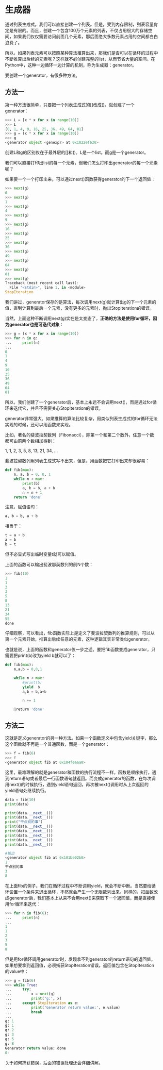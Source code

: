 # 生成器

通过列表生成式，我们可以直接创建一个列表。但是，受到内存限制，列表容量肯定是有限的。而且，创建一个包含100万个元素的列表，不仅占用很大的存储空间，如果我们仅仅需要访问前面几个元素，那后面绝大多数元素占用的空间都白白浪费了。


所以，如果列表元素可以按照某种算法推算出来，那我们是否可以在循环的过程中不断推算出后续的元素呢？这样就不必创建完整的list，从而节省大量的空间。在Python中，这种一边循环一边计算的机制，称为生成器：generator。


要创建一个generator，有很多种方法。

## 方法一

第一种方法很简单，只要把一个列表生成式的[]改成()，就创建了一个generator：

```Python
>>> L = [x * x for x in range(10)]
>>> L
[0, 1, 4, 9, 16, 25, 36, 49, 64, 81]
>>> g = (x * x for x in range(10))
>>> g
<generator object <genexpr> at 0x1022ef630>
```

创建L和g的区别仅在于最外层的[]和()，L是一个list，而g是一个generator。

我们可以直接打印出list的每一个元素，但我们怎么打印出generator的每一个元素呢？

如果要一个一个打印出来，可以通过next()函数获得generator的下一个返回值：

```Python
>>> next(g)
0
>>> next(g)
1
>>> next(g)
4
>>> next(g)
9
>>> next(g)
16
>>> next(g)
25
>>> next(g)
36
>>> next(g)
49
>>> next(g)
64
>>> next(g)
81
>>> next(g)
Traceback (most recent call last):
  File "<stdin>", line 1, in <module>
StopIteration
```

我们讲过，generator保存的是算法，每次调用next(g)就计算出g的下一个元素的值，直到计算到最后一个元素，没有更多的元素时，抛出StopIteration的错误。

当然，上面这种不断调用next(g)实在是太变态了，**正确的方法是使用for循环，因为generator也是可迭代对象**：

```Python
>>> g = (x * x for x in range(10))
>>> for n in g:
...     print(n)
...
0
1
4
9
16
25
36
49
64
81
```

所以，我们创建了一个generator后，基本上永远不会调用next()，而是通过for循环来迭代它，并且不需要关心StopIteration的错误。

generator非常强大。如果推算的算法比较复杂，用类似列表生成式的for循环无法实现的时候，还可以用函数来实现。

比如，著名的斐波拉契数列（Fibonacci），除第一个和第二个数外，任意一个数都可由前两个数相加得到：

1, 1, 2, 3, 5, 8, 13, 21, 34, ...

斐波拉契数列用列表生成式写不出来，但是，用函数把它打印出来却很容易：


```Python
def fib(max):
    n, a, b = 0, 0, 1
    while n < max:
        print(b)
        a, b = b, a + b
        n = n + 1
    return 'done'
```

注意，赋值语句：

```Python
a, b = b, a + b
```

相当于：

```Python
t = a + b
a = b
b = t
```

但不必显式写出临时变量t就可以赋值。

上面的函数可以输出斐波那契数列的前N个数：

```python
>>> fib(10)
1
1
2
3
5
8
13
21
34
55
done
```

仔细观察，可以看出，fib函数实际上是定义了斐波拉契数列的推算规则，可以从第一个元素开始，推算出后续任意的元素，这种逻辑其实非常类似generator。


也就是说，上面的函数和generator仅一步之遥。要把fib函数变成generator，只需要把print(b)改为yield b就可以了：

```python
def fib(max):
    n,a,b = 0,0,1

    while n < max:
        #print(b)
        yield  b
        a,b = b,a+b

        n += 1

    return 'done'
```

## 方法二

这就是定义generator的另一种方法。如果一个函数定义中包含yield关键字，那么这个函数就不再是一个普通函数，而是一个generator：

```python
>>> f = fib(6)
>>> f
<generator object fib at 0x104feaaa0>
```

这里，最难理解的就是generator和函数的执行流程不一样。函数是顺序执行，遇到return语句或者最后一行函数语句就返回。而变成generator的函数，在每次调用next()的时候执行，遇到yield语句返回，再次被next()调用时从上次返回的yield语句处继续执行。

```python
data = fib(10)
print(data)

print(data.__next__())
print(data.__next__())
print("干点别的事")
print(data.__next__())
print(data.__next__())
print(data.__next__())
print(data.__next__())
print(data.__next__())

#输出
<generator object fib at 0x101be02b0>
1
干点别的事
3
8
```

在上面fib的例子，我们在循环过程中不断调用yield，就会不断中断。当然要给循环设置一个条件来退出循环，不然就会产生一个无限数列出来。同样的，把函数改成generator后，我们基本上从来不会用next()来获取下一个返回值，而是直接使用for循环来迭代：

```python
>>> for n in fib(6):
...     print(n)
...
1
1
2
3
5
8
```

但是用for循环调用generator时，发现拿不到generator的return语句的返回值。如果想要拿到返回值，必须捕获StopIteration错误，返回值包含在StopIteration的value中：

```python
>>> g = fib(6)
>>> while True:
...     try:
...         x = next(g)
...         print('g:', x)
...     except StopIteration as e:
...         print('Generator return value:', e.value)
...         break
...
g: 1
g: 1
g: 2
g: 3
g: 5
g: 8
Generator return value: done
0-
```

关于如何捕获错误，后面的错误处理还会详细讲解。
